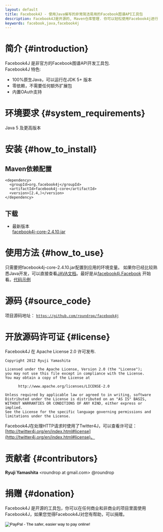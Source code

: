 ```yaml
---
layout: default
title: Facebook4J - 使用Java编写的非常简洁易用的Facebook图谱API工具包
description: Facebook4J是开源的, Maven仓库管理. 你可以轻松使用Facebook4j进行Facebook图谱API开发
keywords: facebook,java,facebook4j
---
```

# 简介 {#introduction}
Facebook4J 是非官方的Facebook图谱API开发工具包.  
Facebook4J 特色:  

* 100%原生Java，可以运行在JDK 5+ 版本
* 零依赖，不需要任何额外扩展包
* 内置OAuth支持

# 环境要求 {#system_requirements}
Java 5 及更高版本

# 安装 {#how_to_install}

## Maven依赖配置

    <dependency>
      <groupId>org.facebook4j</groupId>
      <artifactId>facebook4j-core</artifactId>
      <version>[2.4,)</version>
    </dependency>

## 下载

* 最新版本  
[facebook4j-core-2.4.10.jar](/download/facebook4j-core-2.4.10.jar)

# 使用方法 {#how_to_use}
只需要把facebook4j-core-2.4.10.jar配置到应用的环境变量。
如果你已经比较熟悉Java开发，可以直接查看[JAVA文档](/javadoc/index.html "JavaDoc")。最好是从[facebook4j.Facebook](/javadoc/facebook4j/Facebook.html "facebook4j.Facebook") 开始看。[代码示例](/zh/code-examples.html)

# 源码 {#source_code}

项目源码地址： <a href="https://github.com/roundrop/facebook4j" target="_blank"> `https://github.com/roundrop/facebook4j` </a>

<div class="github-card" data-user="roundrop" data-repo="facebook4j" data-width="400" data-height="153"></div>
<script src="//cdn.jsdelivr.net/github-cards/latest/widget.js"></script>

# 开放源码许可证 {#license}
Facebook4J 在 Apache License 2.0 许可发布.

    Copyright 2012 Ryuji Yamashita
    
    Licensed under the Apache License, Version 2.0 (the "License");
    you may not use this file except in compliance with the License.
    You may obtain a copy of the License at
    
          http://www.apache.org/licenses/LICENSE-2.0
    
    Unless required by applicable law or agreed to in writing, software
    Distributed under the License is distributed on an "AS IS" BASIS,
    WITHOUT WARRANTIES OR CONDITIONS OF ANY KIND, either express or implied.
    See the License for the specific language governing permissions and
    limitations under the License.

Facebook4J在处理HTTP请求时使用了Twitter4J，可以查看许可证：[http://twitter4j.org/en/index.html#license](http://twitter4j.org/en/index.html#license)。

# 贡献者 {#contributors}
**Ryuji Yamashita** &lt;roundrop at gmail.com&gt; @roundrop

# 捐赠 {#donation}
Facebook4J 是开源的工具包，你可以在任何商业和非商业的项目里面使用Facebook4J，如果您觉得Facebook4J对您有帮助，可以捐赠。
  
<form action="https://www.paypal.com/cgi-bin/webscr" method="post" target="_top">
<input type="hidden" name="cmd" value="_s-xclick">
<input type="hidden" name="hosted_button_id" value="S45MRBZF7UN8C">
<input type="image" src="https://www.paypalobjects.com/webstatic/en_US/btn/btn_donate_pp_142x27.png" border="0" name="submit" alt="PayPal - The safer, easier way to pay online!" style="width: auto;height: auto;padding: 0;border: none;">
<img alt="" border="0" src="https://www.paypalobjects.com/en_US/i/scr/pixel.gif" width="1" height="1">
</form>

